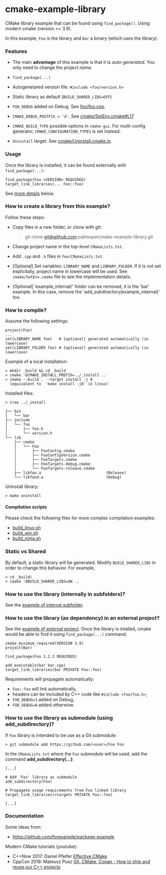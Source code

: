 cmake-example-library
=====================

CMake library example that can be found using `find_package()`.
Using modern cmake (version >= 3.9).

In this example, `Foo` is the library and `Bar` a binary (which uses the library).


### Features

  * The main **advantage** of this example is that it is _auto-generated_.
    You only need to change the _project name_.

  * `find_package(...)`

  * Autogenetared version file: `#include <foo/version.h>`

  * Static library as default (`BUILD_SHARED_LIBS=OFF`)

  * `FOO_DEBUG` added on Debug. See [foo/foo.cpp](foo/foo.cpp#L7-L11).

  * `CMAKE_DEBUG_POSTFIX = 'd'`. See [cmake/SetEnv.cmake#L17](https://github.com/pablospe/cmake-example-library/blob/moderm_cmake/cmake/SetEnv.cmake#L17)

  * `CMAKE_BUILD_TYPE` possible options in `cmake-gui`.
     For multi-config generator, `CMAKE_CONFIGURATION_TYPES` is set instead.

  * `Uninstall` target. See [cmake/Uninstall.cmake.in](cmake/Uninstall.cmake.in).


### Usage

Once the library is installed, it can be found externally with `find_package(...)`:

    find_package(Foo <VERSION> REQUIRED)
    target_link_libraries(... Foo::foo)

See [more details](https://github.com/pablospe/cmake-example-library/tree/moderm_cmake#how-to-use-the-library-as-dependency-in-an-external-project) below.


### How to create a library from this example?

Follow these steps:

  * Copy files in a new folder, or clone with git:

    > git clone git@github.com:pablospe/cmake-example-library.git

  * Change project name in the top-level `CMakeLists.txt`.

  * Add `.cpp` and `.h` files in `foo/CMakeLists.txt`.

  * [Optional] Set variables: `LIBRARY_NAME` and `LIBRARY_FOLDER`.
    If it is not set explicitally, project name in lowercase will be used.
    See `cmake/SetEnv.cmake` file to see the implementation details.

  * [Optional] 'example_internal/' folder can be removed, it is the 'bar' example.
    In this case, remove the 'add_subdirectory(example_internal)' too.

### How to compile?

Assume the following settings:

    project(Foo)
    ...
    set(LIBRARY_NAME foo)   # [optional] generated automatically (in lowercase)
    set(LIBRARY_FOLDER foo) # [optional] generated automatically (in lowercase)

Example of a local installation:

    > mkdir _build && cd _build
    > cmake -DCMAKE_INSTALL_PREFIX=../_install ..
    > cmake --build . --target install -j 8
      (equivalent to  'make install -j8' in linux)

Installed files:

    > tree ../_install

    ├── bin
    │   └── bar
    ├── include
    │   └── foo
    │       ├── foo.h
    │       └── version.h
    └── lib
        ├── cmake
        │   └── Foo
        │       ├── FooConfig.cmake
        │       ├── FooConfigVersion.cmake
        │       ├── FooTargets.cmake
        │       ├── FooTargets-debug.cmake
        │       └── FooTargets-release.cmake
        ├── libfoo.a                             (Release)
        └── libfood.a                            (Debug)

Uninstall library:

    > make uninstall


#### Compilation scripts

Please check the following files for more complex compilation examples:
  - [build_linux.sh](build_linux.sh)
  - [build_win.sh](build_win.sh)
  - [build_ninja.sh](build_ninja.sh)


### Static vs Shared

By default, a static library will be generated. Modify `BUILD_SHARED_LIBS` in
order to change this behavior. For example,

    > cd _build/
    > cmake -DBUILD_SHARED_LIBS=ON ..



### How to use the library (internally in subfolders)?

See the [example of internal subfolder](example_internal/).


### How to use the library (as dependency) in an external project?

See the [example of external project](example_external/).
Once the library is intalled, cmake would be able to find it using `find_package(...)` command.

    cmake_minimum_required(VERSION 3.9)
    project(Bar)

    find_package(Foo 1.2.3 REQUIRED)

    add_executable(bar bar.cpp)
    target_link_libraries(bar PRIVATE Foo::foo)

Requirements will propagate automatically:
  * `Foo::foo` will link automatically,
  * headers can be included by C++ code like `#include <foo/foo.h>`,
  * `FOO_DEBUG=1` added on Debug,
  * `FOO_DEBUG=0` added otherwise.


### How to use the library as submodule (using add_subdirectory)?

If `Foo` library is intended to be use as a Git submodule:

    > git submodule add https://github.com/<user>/Foo Foo

In the `CMakeLists.txt` where the `Foo` submodule will be used,
add the command **add_subdirectory(...)**:

    [...]

    # Add 'Foo' library as submodule
    add_subdirectory(Foo)

    # Propagate usage requirements from Foo linked library
    target_link_libraries(<target> PRIVATE Foo::foo)

    [...]


### Documentation

Some ideas from:
  * https://github.com/forexample/package-example

Modern CMake tutorials (youtube):
  * C++Now 2017: Daniel Pfeifer [Effective CMake](https://www.youtube.com/watch?v=bsXLMQ6WgI)
  * CppCon 2018: Mateusz Pusz [Git, CMake, Conan - How to ship and reuse our C++ projects](https://www.youtube.com/watch?v=S4QSKLXdTtA)
